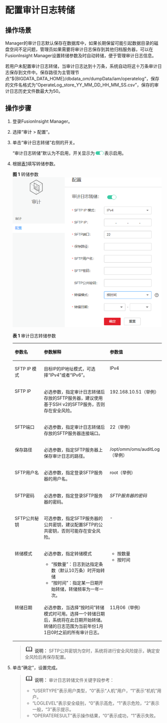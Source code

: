 # 配置审计日志转储<a name="admin_guide_000086"></a>

## 操作场景<a name="section3692359"></a>

Manager的审计日志默认保存在数据库中，如果长期保留可能引起数据目录的磁盘空间不足问题，管理员如果需要将审计日志保存到其他归档服务器，可以在FusionInsight Manager设置转储参数及时自动转储，便于管理审计日志信息。

若用户未配置审计日志转储，当审计日志达到十万条，系统自动将这十万条审计日志保存到文件中。保存路径为主管理节点“$\{BIGDATA\_DATA\_HOME\}/dbdata\_om/dumpData/iam/operatelog”，保存的文件名格式为“OperateLog\_store\_YY\_MM\_DD\_HH\_MM\_SS.csv”，保存的审计日志历史文件数最大为50。

## 操作步骤<a name="section125731814122710"></a>

1.  登录FusionInsight Manager。
2.  选择“审计  \>  配置“。
3.  单击“审计日志转储”右侧的开关。

    “审计日志转储”默认为不启用，开关显示为![](figures/zh-cn_image_0263899218.png)表示启用。

4.  根据[表1](#table61365090)填写转储参数。

    **图 1**  转储参数<a name="fig363951317817"></a>  
    ![](figures/转储参数.png "转储参数")

    **表 1**  审计日志转储参数

    <a name="table61365090"></a>
    <table><thead align="left"><tr id="row64025225"><th class="cellrowborder" valign="top" width="25%" id="mcps1.2.4.1.1"><p id="p18660759"><a name="p18660759"></a><a name="p18660759"></a>参数名</p>
    </th>
    <th class="cellrowborder" valign="top" width="60%" id="mcps1.2.4.1.2"><p id="p26673003"><a name="p26673003"></a><a name="p26673003"></a>参数解释</p>
    </th>
    <th class="cellrowborder" valign="top" width="15%" id="mcps1.2.4.1.3"><p id="p9979135663220"><a name="p9979135663220"></a><a name="p9979135663220"></a>参数值</p>
    </th>
    </tr>
    </thead>
    <tbody><tr id="row6644528171420"><td class="cellrowborder" valign="top" width="25%" headers="mcps1.2.4.1.1 "><p id="p13644182811420"><a name="p13644182811420"></a><a name="p13644182811420"></a>SFTP IP 模式</p>
    </td>
    <td class="cellrowborder" valign="top" width="60%" headers="mcps1.2.4.1.2 "><p id="p312444631414"><a name="p312444631414"></a><a name="p312444631414"></a>目标IP的IP地址模式，可选择“IPv4”或者“IPv6”。</p>
    </td>
    <td class="cellrowborder" valign="top" width="15%" headers="mcps1.2.4.1.3 "><p id="p186440282147"><a name="p186440282147"></a><a name="p186440282147"></a>IPv4</p>
    </td>
    </tr>
    <tr id="row42983324"><td class="cellrowborder" valign="top" width="25%" headers="mcps1.2.4.1.1 "><p id="p59097201"><a name="p59097201"></a><a name="p59097201"></a>SFTP IP</p>
    </td>
    <td class="cellrowborder" valign="top" width="60%" headers="mcps1.2.4.1.2 "><p id="p48832853"><a name="p48832853"></a><a name="p48832853"></a>必选参数，指定审计日志转储后存放的SFTP服务器，建议使用基于SSH v2的SFTP服务，否则存在安全风险。</p>
    </td>
    <td class="cellrowborder" valign="top" width="15%" headers="mcps1.2.4.1.3 "><p id="p898905663216"><a name="p898905663216"></a><a name="p898905663216"></a>192.168.10.51（举例）</p>
    </td>
    </tr>
    <tr id="row36842501"><td class="cellrowborder" valign="top" width="25%" headers="mcps1.2.4.1.1 "><p id="p31452636"><a name="p31452636"></a><a name="p31452636"></a>SFTP端口</p>
    </td>
    <td class="cellrowborder" valign="top" width="60%" headers="mcps1.2.4.1.2 "><p id="p988213"><a name="p988213"></a><a name="p988213"></a>必选参数，指定审计日志转储后存放的SFTP服务器连接端口。</p>
    </td>
    <td class="cellrowborder" valign="top" width="15%" headers="mcps1.2.4.1.3 "><p id="p1899125610327"><a name="p1899125610327"></a><a name="p1899125610327"></a>22（举例）</p>
    </td>
    </tr>
    <tr id="row8893924"><td class="cellrowborder" valign="top" width="25%" headers="mcps1.2.4.1.1 "><p id="p49319253"><a name="p49319253"></a><a name="p49319253"></a>保存路径</p>
    </td>
    <td class="cellrowborder" valign="top" width="60%" headers="mcps1.2.4.1.2 "><p id="p51788984"><a name="p51788984"></a><a name="p51788984"></a>必选参数，指定SFTP服务器上保存审计日志的路径。</p>
    </td>
    <td class="cellrowborder" valign="top" width="15%" headers="mcps1.2.4.1.3 "><p id="p189921156143215"><a name="p189921156143215"></a><a name="p189921156143215"></a>/opt/omm/oms/auditLog（举例）</p>
    </td>
    </tr>
    <tr id="row63447679"><td class="cellrowborder" valign="top" width="25%" headers="mcps1.2.4.1.1 "><p id="p38988373"><a name="p38988373"></a><a name="p38988373"></a>SFTP用户名</p>
    </td>
    <td class="cellrowborder" valign="top" width="60%" headers="mcps1.2.4.1.2 "><p id="p50835381"><a name="p50835381"></a><a name="p50835381"></a>必选参数，指定登录SFTP服务器的用户名。</p>
    </td>
    <td class="cellrowborder" valign="top" width="15%" headers="mcps1.2.4.1.3 "><p id="p0994656153217"><a name="p0994656153217"></a><a name="p0994656153217"></a>root（举例）</p>
    </td>
    </tr>
    <tr id="row54865253"><td class="cellrowborder" valign="top" width="25%" headers="mcps1.2.4.1.1 "><p id="p14900505"><a name="p14900505"></a><a name="p14900505"></a>SFTP密码</p>
    </td>
    <td class="cellrowborder" valign="top" width="60%" headers="mcps1.2.4.1.2 "><p id="p51712972"><a name="p51712972"></a><a name="p51712972"></a>必选参数，指定登录SFTP服务器的密码。</p>
    </td>
    <td class="cellrowborder" valign="top" width="15%" headers="mcps1.2.4.1.3 "><p id="p7997175673219"><a name="p7997175673219"></a><a name="p7997175673219"></a><em id="i16219221790"><a name="i16219221790"></a><a name="i16219221790"></a>SFTP服务器的密码</em></p>
    </td>
    </tr>
    <tr id="row62763565"><td class="cellrowborder" valign="top" width="25%" headers="mcps1.2.4.1.1 "><p id="p50684010"><a name="p50684010"></a><a name="p50684010"></a>SFTP公共秘钥</p>
    </td>
    <td class="cellrowborder" valign="top" width="60%" headers="mcps1.2.4.1.2 "><p id="p13373218"><a name="p13373218"></a><a name="p13373218"></a>可选参数，指定SFTP服务器的公共密钥，建议配置SFTP的公共密钥，否则可能存在安全风险。</p>
    </td>
    <td class="cellrowborder" valign="top" width="15%" headers="mcps1.2.4.1.3 "><p id="p1035719322"><a name="p1035719322"></a><a name="p1035719322"></a>-</p>
    </td>
    </tr>
    <tr id="row16742131916488"><td class="cellrowborder" valign="top" width="25%" headers="mcps1.2.4.1.1 "><p id="p185301622124811"><a name="p185301622124811"></a><a name="p185301622124811"></a>转储模式</p>
    </td>
    <td class="cellrowborder" valign="top" width="60%" headers="mcps1.2.4.1.2 "><p id="p7532722194818"><a name="p7532722194818"></a><a name="p7532722194818"></a>必选参数，指定转储模式</p>
    <a name="ul85323224486"></a><a name="ul85323224486"></a><ul id="ul85323224486"><li>“按数量”：日志到达指定条数（默认10万条）时开始转储</li><li>“按时间”：指定某一日期开始转储，转储频率为一年一次。</li></ul>
    </td>
    <td class="cellrowborder" valign="top" width="15%" headers="mcps1.2.4.1.3 "><a name="ul8534322154810"></a><a name="ul8534322154810"></a><ul id="ul8534322154810"><li>按数量</li><li>按时间</li></ul>
    </td>
    </tr>
    <tr id="row53250102"><td class="cellrowborder" valign="top" width="25%" headers="mcps1.2.4.1.1 "><p id="p18291030"><a name="p18291030"></a><a name="p18291030"></a>转储日期</p>
    </td>
    <td class="cellrowborder" valign="top" width="60%" headers="mcps1.2.4.1.2 "><p id="p16803624"><a name="p16803624"></a><a name="p16803624"></a>必选参数，当选择“按时间”转储模式时可用。选择一个转储日期后，系统将在此日期开始转储。转储的日志范围为当前年份1月1日0时之前的所有审计日志。</p>
    </td>
    <td class="cellrowborder" valign="top" width="15%" headers="mcps1.2.4.1.3 "><p id="p811057203218"><a name="p811057203218"></a><a name="p811057203218"></a>11月06（举例）</p>
    </td>
    </tr>
    </tbody>
    </table>

    >![](public_sys-resources/icon-note.gif) **说明：** 
    >SFTP公共密钥为空时，系统将进行安全风险提示，确定安全风险后再保存配置。

5.  单击“确定”，设置完成。

    >![](public_sys-resources/icon-note.gif) **说明：** 
    >审计日志转储文件关键字段参考：
    >-   “USERTYPE”表示用户类型，“0”表示“人机”用户，“1”表示“机机”用户。
    >-   “LOGLEVEL”表示安全级别，“0”表示高危，“1”表示危险，“2”表示一般，“3”表示提示。
    >-   “OPERATERESULT”表示操作结果，“0”表示成功，“1”表示失败。


